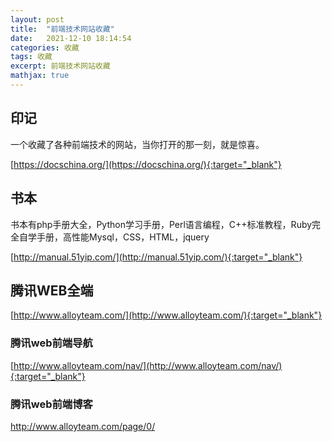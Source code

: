 ```yaml
---
layout: post
title:  "前端技术网站收藏"
date:   2021-12-10 18:14:54
categories: 收藏
tags: 收藏
excerpt: 前端技术网站收藏
mathjax: true
---
```




## 印记

一个收藏了各种前端技术的网站，当你打开的那一刻，就是惊喜。

[https://docschina.org/](https://docschina.org/){:target="_blank"}

## 书本

书本有php手册大全，Python学习手册，Perl语言编程，C++标准教程，Ruby完全自学手册，高性能Mysql，CSS，HTML，jquery

[http://manual.51yip.com/](http://manual.51yip.com/){:target="_blank"}

## 腾讯WEB全端

[http://www.alloyteam.com/](http://www.alloyteam.com/){:target="_blank"}

### 腾讯web前端导航

[http://www.alloyteam.com/nav/](http://www.alloyteam.com/nav/){:target="_blank"}

### 腾讯web前端博客

http://www.alloyteam.com/page/0/